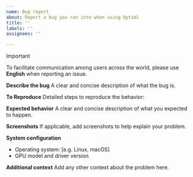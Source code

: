 ```yaml
---
name: Bug report
about: Report a bug you ran into when using Optiml
title: ''
labels: ''
assignees: ''

---
```


> [!IMPORTANT]
> To facilitate communication among users across the world, please use **English** when reporting an issue.

**Describe the bug**
A clear and concise description of what the bug is.

**To Reproduce**
Detailed steps to reproduce the behavior:

**Expected behavior**
A clear and concise description of what you expected to happen.

**Screenshots**
If applicable, add screenshots to help explain your problem.

**System configuration**
 - Operating system: [e.g. Linux, macOS]
 - GPU model and driver version

**Additional context**
Add any other context about the problem here.
